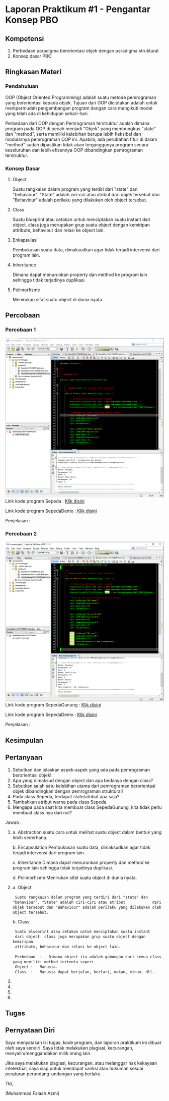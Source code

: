 # Laporan Praktikum #1 - Pengantar Konsep PBO

## Kompetensi

1. Perbedaan paradigma berorientasi objek dengan paradigma struktural 
2. Konsep dasar PBO 

## Ringkasan Materi

### Pendahuluan
OOP (Object Oriented Programming) adalah suatu metode pemrograman yang berorientasi kepada objek. Tujuan dari OOP diciptakan adalah untuk mempermudah pengembangan program dengan cara mengikuti model yang telah ada di kehidupan sehari-hari. 

Perbedaan dari OOP dengan Pemrograman terstruktur adalah dimana program pada OOP di pecah menjadi "Objek" yang membungkus "state" dan "method", serta memiliki kelebihan berupa lebih fleksibel dan modularnya pemrograman OOP ini. Apabila, ada perubahan fitur di dalam "method" sudah dipastikan tidak akan terganggunya program secara keseluruhan dan lebih efisennya OOP dibandingkan pemrograman terstruktur.

### Konsep Dasar
1.  Object 
    
    Suatu rangkaian dalam program yang terdiri dari "state" dan "behaviour". "State" adalah ciri-ciri atau atribut dari objek tersebut dan "Behaviour" adalah perilaku yang dilakukan oleh object tersebut.
   
2.  Class
    
    Suatu blueprint atau cetakan untuk menciptakan suatu instant
    dari object. class juga merupakan grup suatu object dengan kemiripan
    attribute, behaviour dan relasi ke object lain.
 
3.  Enkapsulasi

    Pembukusan suatu data, dimaksudkan agar tidak terjadi intervensi dari program lain.
    
4.  Inheritance 

    Dimana dapat menurunkan property dan method ke program lain sehingga tidak terjadinya duplikasi.
    
5.  Polimorfisme 

    Menirukan sifat suatu object di dunia nyata.


## Percobaan 

### Percobaan 1

![Percobaan1](img/Percobaan1.PNG)
Link kode program Sepeda : [Klik disini](../../src/1_Pengantar_Konsep_PBO/Sepeda1841720085Falaah.java)

Link kode program SepedaDemo : [Klik disini](../../src/1_Pengantar_Konsep_PBO/SepedaDemo1841720085Falaah.java)

Penjelasan  :   

### Percobaan 2

![Percobaan2](img/Percobaan2.PNG)
Link kode program SepedaGunung : [Klik disini](../../src/1_Pengantar_Konsep_PBO/SepedaGunung1841720085Falaah.java)

Link kode program SepedaDemo : [Klik disini](../../src/1_Pengantar_Konsep_PBO/SepedaDemo1841720085Falaah.java)

Penjelasan  :   

## Kesimpulan

## Pertanyaan
1. Sebutkan dan jelaskan aspek-aspek yang ada pada pemrograman berorientasi objek! 
2. Apa yang dimaksud dengan object dan apa bedanya dengan class? 
3. Sebutkan salah satu kelebihan utama dari pemrograman berorientasi objek dibandingkan dengan pemrograman struktural! 
4. Pada class Sepeda, terdapat state/atribut apa saja? 
5. Tambahkan atribut warna pada class Sepeda. 
6. Mengapa pada saat kita membuat class SepedaGunung, kita tidak perlu membuat class nya dari nol? 

Jawab   :   

1.  a.  Abstraction
            suatu cara untuk melihat suatu object dalam bentuk yang lebih sederhana.
         
    b.  Encapsulation
            Pembukusan suatu data, dimaksudkan agar tidak terjadi intervensi dari program lain.
            
    c.  Inheritance
            Dimana dapat menurunkan property dan method ke program lain sehingga tidak terjadinya duplikasi.
            
    d.  Polimorfisme 
            Menirukan sifat suatu object di dunia nyata.

2.  a.  Object 
    
         Suatu rangkaian dalam program yang terdiri dari "state" dan "behaviour". "State" adalah ciri-ciri atau atribut            dari objek tersebut dan "Behaviour" adalah perilaku yang dilakukan oleh object tersebut.
   
     b.  Class
    
         Suatu blueprint atau cetakan untuk menciptakan suatu instant
         dari object. class juga merupakan grup suatu object dengan kemiripan
         attribute, behaviour dan relasi ke object lain.
         
         Perbedaan  :   Dimana object itu adalah gabungan dari semua class yang memiliki method tertentu seperi
         Object :   Manusia.
         Class  :   Manusia dapat berjalan, berlari, makan, minum, dll.

3.

4.

5.

6.

## Tugas

## Pernyataan Diri

Saya menyatakan isi tugas, kode program, dan laporan praktikum ini dibuat oleh saya sendiri. Saya tidak melakukan plagiasi, kecurangan, menyalin/menggandakan milik orang lain.

Jika saya melakukan plagiasi, kecurangan, atau melanggar hak kekayaan intelektual, saya siap untuk mendapat sanksi atau hukuman sesuai peraturan perundang-undangan yang berlaku.

Ttd,

(Muhammad Falaah Azmi)

